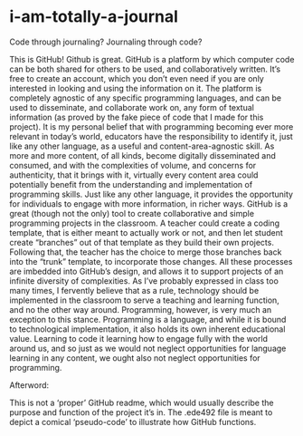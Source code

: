 # i-am-totally-a-journal
Code through journaling? Journaling through code?

This is GitHub! Github is great.
GitHub is a platform by which computer code can be both shared for others to be used, and collaboratively written. It’s free to create an account, which you don’t even need if you are only interested in looking and using the information on it.
The platform is completely agnostic of any specific programming languages, and can be used to disseminate, and collaborate work on, any form of textual information (as proved by the fake piece of code that I made for this project).
It is my personal belief that with programming becoming ever more relevant in today’s world, educators have the responsibility to identify it, just like any other language, as a useful and content-area-agnostic skill. As more and more content, of all kinds, become digitally disseminated and consumed, and with the complexities of volume, and concerns for authenticity, that it brings with it, virtually every content area could potentially benefit from the understanding and implementation of programming skills. Just like any other language, it provides the opportunity for individuals to engage with more information, in richer ways.
GitHub is a great (though not the only) tool to create collaborative and simple programming projects in the classroom. A teacher could create a coding template, that is either meant to actually work or not, and then let student create “branches” out of that template as they build their own projects. Following that, the teacher has the choice to merge those branches back into the “trunk” template, to incorporate those changes. All these processes are imbedded into GitHub’s design, and allows it to support projects of an infinite diversity of complexities.
As I’ve probably expressed in class too many times, I fervently believe that as a rule, technology should be implemented in the classroom to serve a teaching and learning function, and no the other way around. Programming, however, is very much an exception to this stance. Programming is a language, and while it is bound to technological implementation, it also holds its own inherent educational value. Learning to code it learning how to engage fully with the world around us, and so just as we would not neglect opportunities for language learning in any content, we ought also not neglect opportunities for programming.

Afterword:

This is not a ‘proper’ GitHub readme, which would usually describe the purpose and function of the project it’s in. The .ede492 file is meant to depict a comical ‘pseudo-code’ to illustrate how GitHub functions.
